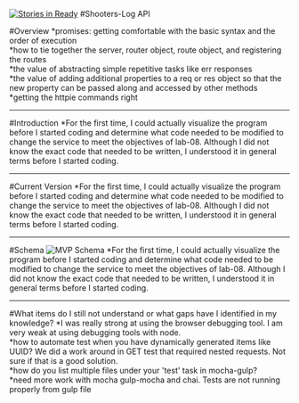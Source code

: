 [![Stories in Ready](https://badge.waffle.io/gsmatth/shooters-log.png?label=ready&title=Ready)](https://waffle.io/gsmatth/shooters-log)
#Shooters-Log API  

#Overview
*promises: getting comfortable with the basic syntax and the order of execution  
*how to tie together the server, router object, route object, and registering the routes  
*the value of abstracting simple repetitive tasks like err responses  
*the value of adding additional properties to a req or res object so that the new property can be passed along and accessed by other methods  
*getting the httpie commands right    

****
#Introduction
*For the first time, I could actually visualize the program before I started coding and determine what code needed to be modified to change the service to meet the objectives of lab-08.  Although I did not know the exact code that needed to be written, I understood it in general terms before I started coding.


****
#Current Version
*For the first time, I could actually visualize the program before I started coding and determine what code needed to be modified to change the service to meet the objectives of lab-08.  Although I did not know the exact code that needed to be written, I understood it in general terms before I started coding.



****
#Schema
![MVP Schema](https://cloud.githubusercontent.com/assets/13153982/16182990/09b2dda0-3661-11e6-94dc-25679c1d617f.png)
*For the first time, I could actually visualize the program before I started coding and determine what code needed to be modified to change the service to meet the objectives of lab-08.  Although I did not know the exact code that needed to be written, I understood it in general terms before I started coding.



****
#What items do I still not understand or what gaps have I identified in my knowledge?
*I was really strong at using the browser debugging tool.  I am very weak at using debugging tools with node.  
*how to automate test when you have dynamically generated items like UUID?  We did a work around in GET test that required nested requests.  Not sure if that is a good solution.  
*how do you list multiple files under your 'test' task in mocha-gulp?  
*need more work with mocha gulp-mocha and chai.  Tests are not running properly from gulp file
